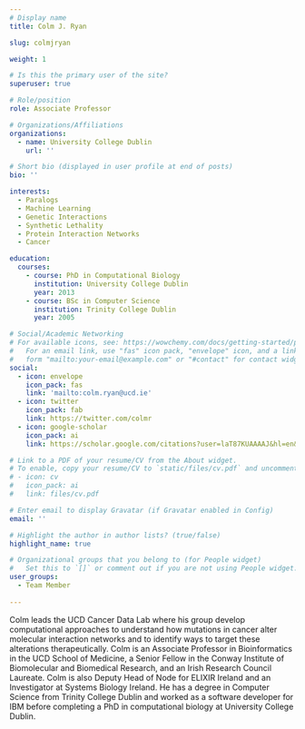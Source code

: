 ```yaml
---
# Display name
title: Colm J. Ryan

slug: colmjryan

weight: 1

# Is this the primary user of the site?
superuser: true

# Role/position
role: Associate Professor

# Organizations/Affiliations
organizations:
  - name: University College Dublin
    url: ''

# Short bio (displayed in user profile at end of posts)
bio: ''

interests:
  - Paralogs
  - Machine Learning
  - Genetic Interactions
  - Synthetic Lethality
  - Protein Interaction Networks
  - Cancer

education:
  courses:
    - course: PhD in Computational Biology
      institution: University College Dublin
      year: 2013
    - course: BSc in Computer Science
      institution: Trinity College Dublin
      year: 2005

# Social/Academic Networking
# For available icons, see: https://wowchemy.com/docs/getting-started/page-builder/#icons
#   For an email link, use "fas" icon pack, "envelope" icon, and a link in the
#   form "mailto:your-email@example.com" or "#contact" for contact widget.
social:
  - icon: envelope
    icon_pack: fas
    link: 'mailto:colm.ryan@ucd.ie'
  - icon: twitter
    icon_pack: fab
    link: https://twitter.com/colmr
  - icon: google-scholar
    icon_pack: ai
    link: https://scholar.google.com/citations?user=laT87KUAAAAJ&hl=en&oi=ao

# Link to a PDF of your resume/CV from the About widget.
# To enable, copy your resume/CV to `static/files/cv.pdf` and uncomment the lines below.
# - icon: cv
#   icon_pack: ai
#   link: files/cv.pdf

# Enter email to display Gravatar (if Gravatar enabled in Config)
email: ''

# Highlight the author in author lists? (true/false)
highlight_name: true

# Organizational groups that you belong to (for People widget)
#   Set this to `[]` or comment out if you are not using People widget.
user_groups:
  - Team Member
 
---
```


Colm leads the UCD Cancer Data Lab where his group develop computational approaches to understand how mutations in cancer alter molecular interaction networks and to identify ways to target these alterations therapeutically. Colm is an Associate Professor in Bioinformatics in the UCD School of Medicine, a Senior Fellow in the Conway Institute of Biomolecular and Biomedical Research, and an Irish Research Council Laureate. Colm is also Deputy Head of Node for ELIXIR Ireland and an Investigator at Systems Biology Ireland. He has a degree in Computer Science from Trinity College Dublin and worked as a software developer for IBM before completing a PhD in computational biology at University College Dublin. 

